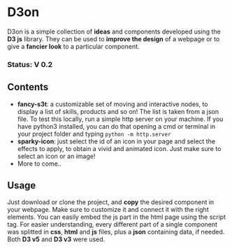 # D3on
D3on is a simple collection of **ideas** and components developed using the **D3 js** library. They can be used to **improve the design** of a webpage or to give a **fancier look** to a particular component.

### Status: V 0.2

## Contents
- **fancy-s3t**: a customizable set of moving and interactive nodes, to display a list of skills, products and so on! The list is taken from a json file. To test this locally, run a simple http server on your machine. If you have python3 installed, you can do that opening a cmd or terminal in your project folder and typing `python -m http.server`
- **sparky-icon**: just select the id of an icon in your page and select the effects to apply, to obtain a vivid and animated icon. Just make sure to select an icon or an image!
- More to come..

## Usage
Just download or clone the project, and **copy** the desired component in your webpage. Make sure to customize it and connect it with the right elements. You can easily embed the js part in the html page using the script tag. For easier understanding, every different part of a single component was splitted in **css**, **html** and **js** files, plus a **json** containing data, if needed. Both **D3 v5** and **D3 v3** were used.